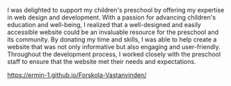 I was delighted to support my children's preschool by offering my expertise in web design and development. 
With a passion for advancing children's education and well-being, I realized that a well-designed and easily accessible website could be an invaluable resource for the preschool and its community. 
By donating my time and skills, I was able to help create a website that was not only informative but also engaging and user-friendly.
Throughout the development process, I worked closely with the preschool staff to ensure that the website met their needs and expectations. 

https://ermin-1.github.io/Forskola-Vastanvinden/
